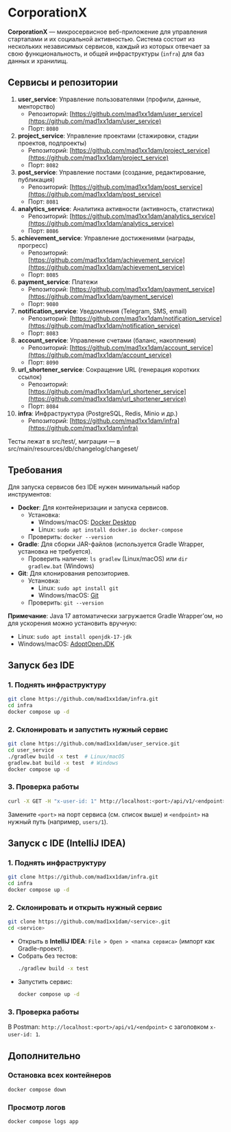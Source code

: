 # CorporationX

**CorporationX** — микросервисное веб-приложение для управления стартапами и их социальной активностью. Система состоит из нескольких независимых сервисов, каждый из которых отвечает за свою функциональность, и общей инфраструктуры (`infra`) для баз данных и хранилищ.

## Сервисы и репозитории

1. **user_service**: Управление пользователями (профили, данные, менторство)
   - Репозиторий: [https://github.com/mad1xx1dam/user_service](https://github.com/mad1xx1dam/user_service)  
   - Порт: `8080`
2. **project_service**: Управление проектами (стажировки, стадии проектов, подпроекты)
   - Репозиторий: [https://github.com/mad1xx1dam/project_service](https://github.com/mad1xx1dam/project_service)  
   - Порт: `8082`
3. **post_service**: Управление постами (создание, редактирование, публикация)
   - Репозиторий: [https://github.com/mad1xx1dam/post_service](https://github.com/mad1xx1dam/post_service)  
   - Порт: `8081`
4. **analytics_service**: Аналитика активности (активность, статистика)
   - Репозиторий: [https://github.com/mad1xx1dam/analytics_service](https://github.com/mad1xx1dam/analytics_service)  
   - Порт: `8086`
5. **achievement_service**: Управление достижениями (награды, прогресс)
   - Репозиторий: [https://github.com/mad1xx1dam/achievement_service](https://github.com/mad1xx1dam/achievement_service)  
   - Порт: `8085`
6. **payment_service**: Платежи  
   - Репозиторий: [https://github.com/mad1xx1dam/payment_service](https://github.com/mad1xx1dam/payment_service)  
   - Порт: `9080`
7. **notification_service**: Уведомления (Telegram, SMS, email)
   - Репозиторий: [https://github.com/mad1xx1dam/notification_service](https://github.com/mad1xx1dam/notification_service)  
   - Порт: `8083`
8. **account_service**: Управление счетами (баланс, накопления)  
   - Репозиторий: [https://github.com/mad1xx1dam/account_service](https://github.com/mad1xx1dam/account_service)  
   - Порт: `8090`
9. **url_shortener_service**: Сокращение URL (генерация коротких ссылок)
   - Репозиторий: [https://github.com/mad1xx1dam/url_shortener_service](https://github.com/mad1xx1dam/url_shortener_service)  
   - Порт: `8084`
10. **infra**: Инфраструктура (PostgreSQL, Redis, Minio и др.)  
    - Репозиторий: [https://github.com/mad1xx1dam/infra](https://github.com/mad1xx1dam/infra)

Тесты лежат в src/test/, миграции — в src/main/resources/db/changelog/changeset/

## Требования

Для запуска сервисов без IDE нужен минимальный набор инструментов:

- **Docker**: Для контейнеризации и запуска сервисов.
  - Установка:  
    - Windows/macOS: [Docker Desktop](https://www.docker.com/products/docker-desktop/)  
    - Linux: `sudo apt install docker.io docker-compose`
  - Проверить: `docker --version`
- **Gradle**: Для сборки JAR-файлов (используется Gradle Wrapper, установка не требуется).
  - Проверить наличие: `ls gradlew` (Linux/macOS) или `dir gradlew.bat` (Windows)
- **Git**: Для клонирования репозиториев.
  - Установка:  
    - Linux: `sudo apt install git`  
    - Windows/macOS: [Git](https://git-scm.com/downloads)  
  - Проверить: `git --version`

**Примечание**: Java 17 автоматически загружается Gradle Wrapper’ом, но для ускорения можно установить вручную:
- Linux: `sudo apt install openjdk-17-jdk`
- Windows/macOS: [AdoptOpenJDK](https://adoptium.net/)

## Запуск без IDE

### 1. Поднять инфраструктуру
```bash
git clone https://github.com/mad1xx1dam/infra.git
cd infra
docker compose up -d
```

### 2. Склонировать и запустить нужный сервис
```bash
git clone https://github.com/mad1xx1dam/user_service.git
cd user_service
./gradlew build -x test  # Linux/macOS
gradlew.bat build -x test  # Windows
docker compose up -d
```

### 3. Проверка работы
```bash
curl -X GET -H "x-user-id: 1" http://localhost:<port>/api/v1/<endpoint>
```
Замените `<port>` на порт сервиса (см. список выше) и `<endpoint>` на нужный путь (например, `users/1`).

## Запуск с IDE (IntelliJ IDEA)

### 1. Поднять инфраструктуру
```bash
git clone https://github.com/mad1xx1dam/infra.git
cd infra
docker compose up -d
```

### 2. Склонировать и открыть нужный сервис
```bash
git clone https://github.com/mad1xx1dam/<service>.git
cd <service>
```
- Открыть в **IntelliJ IDEA**: `File > Open > <папка сервиса>` (импорт как Gradle-проект).
- Собрать без тестов:
  ```bash
  ./gradlew build -x test
  ```
- Запустить сервис:
  ```bash
  docker compose up -d
  ```

### 3. Проверка работы
В Postman: `http://localhost:<port>/api/v1/<endpoint>` с заголовком `x-user-id: 1`.

## Дополнительно

### Остановка всех контейнеров
```bash
docker compose down
```

### Просмотр логов
```bash
docker compose logs app
```

